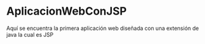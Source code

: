 # AplicacionWebConJSP
Aquí se encuentra la primera aplicación web diseñada con una extensión de java la cual es JSP
